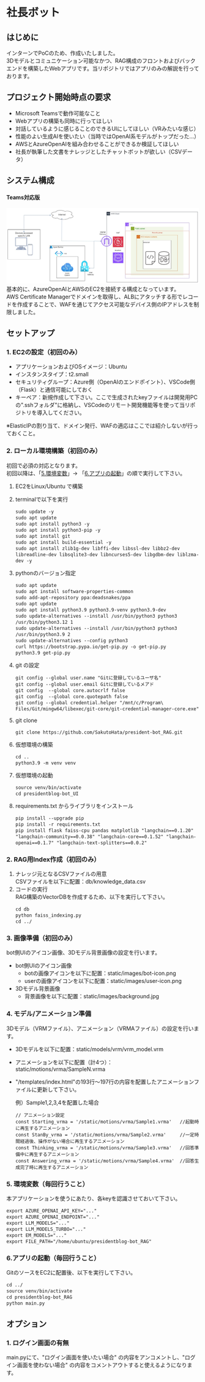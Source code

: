 # 社長ボット

## はじめに
インターンでPoCのため、作成いたしました。<br>
3Dモデルとコミュニケーション可能なかつ、RAG構成のフロントおよびバックエンドを構築したWebアプリです。当リポジトリではアプリのみの解説を行っております。

## プロジェクト開始時点の要求
- Microsoft Teamsで動作可能なこと
- Webアプリの構築も同時に行ってほしい
- 対話しているように感じることのできるUIにしてほしい（VRみたいな感じ）
- 性能のよい生成AIを使いたい（当時ではOpenAI系モデルがトップだった...）
- AWSとAzureOpenAIを組み合わせることができるか検証してほしい
- 社長が執筆した文書をナレッジとしたチャットボットが欲しい（CSVデータ）

## システム構成
#### Teams対応版
![ボット構成図](/images/ボット構成図.jpg)<br>
基本的に、AzureOpenAIとAWSのEC2を接続する構成となっています。<br>
AWS Certificate Managerでドメインを取得し、ALBにアタッチする形でレコードを作成することで、WAFを通じてアクセス可能なデバイス側のIPアドレスを制限しました。

## セットアップ
### 1. EC2の設定（初回のみ）
- アプリケーションおよびOSイメージ：Ubuntu
- インスタンスタイプ：t2.small
- セキュリティグループ：Azure側（OpenAIのエンドポイント）、VSCode側（Flask）と通信可能にしておく
- キーペア：新規作成して下さい。ここで生成されたkeyファイルは開発用PCの".sshフォルダ"に格納し、VSCodeのリモート開発機能等を使って当リポジトリを導入してください。

※ElasticIPの割り当て、ドメイン発行、WAFの適応はここでは紹介しないが行っておくこと。

### 2. ローカル環境構築（初回のみ）
初回で必須の対応となります。<br>
初回以降は、「[5.環境変数](#5-環境変数毎回行うこと)」→ 「[6.アプリの起動](#6アプリの起動毎回行うこと)」の順で実行して下さい。

1. EC2をLinux/Ubuntu で構築

2. terminalで以下を実行
    ```
    sudo update -y
    sudo apt update
    sudo apt install python3 -y
    sudo apt install python3-pip -y
    sudo apt install git
    sudo apt install build-essential -y
    sudo apt install zlib1g-dev libffi-dev libssl-dev libbz2-dev libreadline-dev libsqlite3-dev libncurses5-dev libgdbm-dev liblzma-dev -y
    ```

3. pythonのバージョン指定
    ```
    sudo apt update
    sudo apt install software-properties-common
    sudo add-apt-repository ppa:deadsnakes/ppa
    sudo apt update
    sudo apt install python3.9 python3.9-venv python3.9-dev
    sudo update-alternatives --install /usr/bin/python3 python3 /usr/bin/python3.12 1
    sudo update-alternatives --install /usr/bin/python3 python3 /usr/bin/python3.9 2
    sudo update-alternatives --config python3
    curl https://bootstrap.pypa.io/get-pip.py -o get-pip.py
    python3.9 get-pip.py
    ```

4. git の設定
    ```
    git config --global user.name "Gitに登録しているユーザ名"
    git config --global user.email Gitに登録しているメアド
    git config  --global core.autocrlf false
    git config  --global core.quotepath false
    git config --global credential.helper "/mnt/c/Program\ Files/Git/mingw64/libexec/git-core/git-credential-manager-core.exe"
    ```

5. git clone
    ```
    git clone https://github.com/SakutoHata/president-bot_RAG.git
    ```

6. 仮想環境の構築
    ```
    cd ..
    python3.9 -m venv venv
    ```

7. 仮想環境の起動
    ```
    source venv/bin/activate
    cd presidentblog-bot_UI
    ```

8. requirements.txt からライブラリをインストール
    ```
    pip install --upgrade pip
    pip install -r requirements.txt
    pip install flask faiss-cpu pandas matplotlib "langchain==0.1.20" "langchain-community==0.0.38" "langchain-core==0.1.52" "langchain-openai==0.1.7" "langchain-text-splitters==0.0.2"
    ```

### 2. RAG用Index作成（初回のみ）
1. ナレッジ元となるCSVファイルの用意<br>
    CSVファイルを以下に配置：db/knowledge_data.csv
2. コードの実行<br>
    RAG構築のVectorDBを作成するため、以下を実行して下さい。
    ```
    cd db
    python faiss_indexing.py
    cd ../
    ```

### 3. 画像準備（初回のみ）
bot側UIのアイコン画像、3Dモデル背景画像の設定を行います。

- bot側UIのアイコン画像
    - botの画像アイコンを以下に配置：static/images/bot-icon.png
    - userの画像アイコンを以下に配置：static/images/user-icon.png
- 3Dモデル背景画像
    - 背景画像を以下に配置：static/images/background.jpg

### 4. モデル/アニメーション準備
3Dモデル（VRMファイル）、アニメーション（VRMAファイル）の設定を行います。

- 3Dモデルを以下に配置：static/models/vrm/vrm_model.vrm
- アニメーションを以下に配置（計4つ）：static/motions/vrma/SampleN.vrma
- "/templates/index.html"の193行～197行の内容を配置したアニメーションファイルに更新して下さい。<br>

    例）Sample1,2,3,4を配置した場合
    ```
    // アニメーション設定
    const Starting_vrma = '/static/motions/vrma/Sample1.vrma'   //起動時に再生するアニメーション
    const StanBy_vrma = '/static/motions/vrma/Sample2.vrma'     //一定時間経過後、操作がない場合に再生するアニメーション
    const Thinking_vrma = '/static/motions/vrma/Sample3.vrma'   //回答準備中に再生するアニメーション
    const Answering_vrma = '/static/motions/vrma/Sample4.vrma'  //回答生成完了時に再生するアニメーション
    ```

### 5. 環境変数（毎回行うこと）
本アプリケーションを使うにあたり、各keyを認識させておいて下さい。
```
export AZURE_OPENAI_API_KEY="..."
export AZURE_OPENAI_ENDPOINT="..."
export LLM_MODELS="..."
export LLM_MODELS_TURBO="..."
export EM_MODELS="..."
export FILE_PATH="/home/ubuntu/presidentblog-bot_RAG"
```

### 6.アプリの起動（毎回行うこと）
GitのソースをEC2に配置後、以下を実行して下さい。
```
cd ../
source venv/bin/activate
cd presidentblog-bot_RAG
python main.py
```

## オプション
### 1. ログイン画面の有無
main.pyにて、"ログイン画面を使いたい場合" の内容をアンコメントし、"ログイン画面を使わない場合" の内容をコメントアウトすると使えるようになります。

